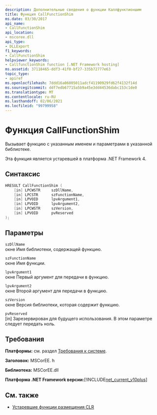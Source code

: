 ```yaml
---
description: Дополнительные сведения о функции Каллфунктионшим
title: Функция CallFunctionShim
ms.date: 03/30/2017
api_name:
- CallFunctionShim
api_location:
- mscoree.dll
api_type:
- DLLExport
f1_keywords:
- CallFunctionShim
helpviewer_keywords:
- CallfunctionShim function [.NET Framework hosting]
ms.assetid: 37118465-ddf3-41f0-bf27-335b72777e63
topic_type:
- apiref
ms.openlocfilehash: 7ddd16a06005011adcf41190929fd62f4132f14d
ms.sourcegitcommit: ddf7edb67715a5b9a45e3dd44536dabc153c1de0
ms.translationtype: MT
ms.contentlocale: ru-RU
ms.lasthandoff: 02/06/2021
ms.locfileid: "99799958"
---
```

# <a name="callfunctionshim-function"></a>Функция CallFunctionShim

Вызывает функцию с указанным именем и параметрами в указанной библиотеке.  
  
 Эта функция является устаревшей в платформа .NET Framework 4.  
  
## <a name="syntax"></a>Синтаксис  
  
```cpp  
HRESULT CallFunctionShim (  
    [in] LPCWSTR     szDllName,  
    [in] LPCSTR      szFunctionName,  
    [in] LPVOID      lpvArgument1,  
    [in] LPVOID      lpvArgument2,  
    [in] LPCWSTR     szVersion,  
    [in] LPVOID      pvReserved  
);  
```  
  
## <a name="parameters"></a>Параметры  

 `szDllName`  
 окне Имя библиотеки, содержащей функцию.  
  
 `szFunctionName`  
 окне Имя функции.  
  
 `lpvArgument1`  
 окне Первый аргумент для передачи в функцию.  
  
 `lpvArgument2`  
 окне Второй аргумент для передачи в функцию.  
  
 `szVersion`  
 окне Версия библиотеки, которая содержит функцию.  
  
 `pvReserved`  
 [in] Зарезервирован для будущего использования. В этом параметре следует передать ноль.  
  
## <a name="requirements"></a>Требования  

 **Платформы:** см. раздел [Требования к системе](../../get-started/system-requirements.md).  
  
 **Заголовок:** MSCorEE. h  
  
 **Библиотека:** MSCorEE.dll  
  
 **Платформа .NET Framework версии:**[!INCLUDE[net_current_v10plus](../../../../includes/net-current-v10plus-md.md)]  
  
## <a name="see-also"></a>См. также

- [Устаревшие функции размещения CLR](deprecated-clr-hosting-functions.md)
